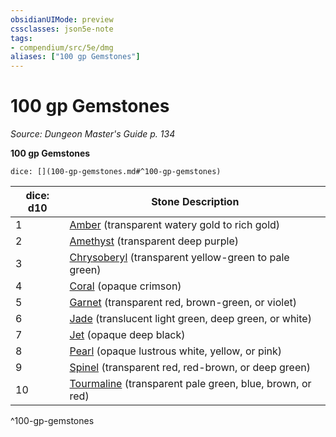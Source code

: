 ```yaml
---
obsidianUIMode: preview
cssclasses: json5e-note
tags:
- compendium/src/5e/dmg
aliases: ["100 gp Gemstones"]
---
```

# 100 gp Gemstones
*Source: Dungeon Master's Guide p. 134* 

**100 gp Gemstones**

`dice: [](100-gp-gemstones.md#^100-gp-gemstones)`

| dice: d10 | Stone Description |
|-----------|-------------------|
| 1 | [Amber](5E2014官方资源/items/amber.md) (transparent watery gold to rich gold) |
| 2 | [Amethyst](5E2014官方资源/items/amethyst.md) (transparent deep purple) |
| 3 | [Chrysoberyl](5E2014官方资源/items/chrysoberyl.md) (transparent yellow-green to pale green) |
| 4 | [Coral](5E2014官方资源/items/coral.md) (opaque crimson) |
| 5 | [Garnet](5E2014官方资源/items/garnet.md) (transparent red, brown-green, or violet) |
| 6 | [Jade](5E2014官方资源/items/jade.md) (translucent light green, deep green, or white) |
| 7 | [Jet](5E2014官方资源/items/jet.md) (opaque deep black) |
| 8 | [Pearl](5E2014官方资源/items/pearl.md) (opaque lustrous white, yellow, or pink) |
| 9 | [Spinel](5E2014官方资源/items/spinel.md) (transparent red, red-brown, or deep green) |
| 10 | [Tourmaline](5E2014官方资源/items/tourmaline.md) (transparent pale green, blue, brown, or red) |
^100-gp-gemstones